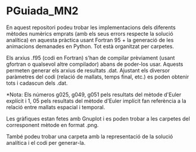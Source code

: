 # PGuiada_MN2
En aquest repositori podeu trobar les implementacions dels diferents mètodes numèrics emprats (amb els seus errors respecte la solució analítica) en aquesta pràctica usant Fortran 95 + la generació de les animacions demanades en Python. Tot està organitzat per carpetes. 

Els arxius .f95 (codi en Fortran) s'han de compilar prèviament (usant gfortran o qualsevol altre compilador) abans de poder-los usar. Aquests permeten generar els arxius de resultats .dat. Ajustant els diversor paràmetres del codi (relació de mallats, temps final, etc.) es poden obtenir tots i cadascun dels .dat.

*Nota: Els números g025, g049, g051 pels resultats del mètode d'Euler explícit i 1, 05 pels resultats del mètode d'Euler implícit fan referència a la relació entre mallats espacial i temporal.

Les gràfiques estan fetes amb Gnuplot i es poden trobar a les carpetes del corresponent mètode en format .png.

També podeu trobar una carpeta amb la representació de la solució analítica i el codi per generar-la.
